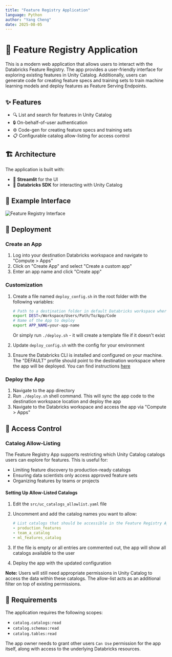 ```yaml
---
title: "Feature Registry Application"
language: Python
author: "Yang Cheng"
date: 2025-08-05
---
```


# 🚀 Feature Registry Application

This is a modern web application that allows users to interact with the Databricks Feature Registry. The app provides a user-friendly interface for exploring existing features in Unity Catalog. Additionally, users can generate code for creating feature specs and training sets to train machine learning models and deploy features as Feature Serving Endpoints.

## ✨ Features

- 🔍 List and search for features in Unity Catalog
- 🔒 On-behalf-of-user authentication
- ⚙️ Code-gen for creating feature specs and training sets
- 📋 Configurable catalog allow-listing for access control

## 🏗️ Architecture

The application is built with:
- 🌟 **Streamlit** for the UI
- 🧱 **Databricks SDK** for interacting with Unity Catalog

## 📸 Example Interface

![Feature Registry Interface](./images/feature-registry-interface.png)

## 🚀 Deployment

### Create an App
1. Log into your destination Databricks workspace and navigate to "Compute > Apps"
2. Click on "Create App" and select "Create a custom app"
3. Enter an app name and click "Create app"

### Customization
1. Create a file named `deploy_config.sh` in the root folder with the following variables:
   ```sh
   # Path to a destination folder in default Databricks workspace where source code will be sync'ed
   export DEST=/Workspace/Users/Path/To/App/Code 
   # Name of the App to deploy
   export APP_NAME=your-app-name
   ```
   Or simply run `./deploy.sh` - it will create a template file if it doesn't exist

2. Update `deploy_config.sh` with the config for your environment

3. Ensure the Databricks CLI is installed and configured on your machine. The "DEFAULT" profile should point to the destination workspace where the app will be deployed. You can find instructions [here](https://docs.databricks.com/dev-tools/cli/index.html)

### Deploy the App
1. Navigate to the app directory
2. Run `./deploy.sh` shell command. This will sync the app code to the destination workspace location and deploy the app
3. Navigate to the Databricks workspace and access the app via "Compute > Apps"

## 🔐 Access Control

### Catalog Allow-Listing

The Feature Registry App supports restricting which Unity Catalog catalogs users can explore for features. This is useful for:
- Limiting feature discovery to production-ready catalogs
- Ensuring data scientists only access approved feature sets
- Organizing features by teams or projects

#### Setting Up Allow-Listed Catalogs

1. Edit the `src/uc_catalogs_allowlist.yaml` file
2. Uncomment and add the catalog names you want to allow:

   ```yaml
   # List catalogs that should be accessible in the Feature Registry App
   - production_features
   - team_a_catalog
   - ml_features_catalog
   ```

3. If the file is empty or all entries are commented out, the app will show all catalogs available to the user
4. Deploy the app with the updated configuration

**Note:** Users will still need appropriate permissions in Unity Catalog to access the data within these catalogs. The allow-list acts as an additional filter on top of existing permissions.

## 🔑 Requirements

The application requires the following scopes:
- `catalog.catalogs:read`
- `catalog.schemas:read`
- `catalog.tables:read` 

The app owner needs to grant other users `Can Use` permission for the app itself, along with access to the underlying Databricks resources.
